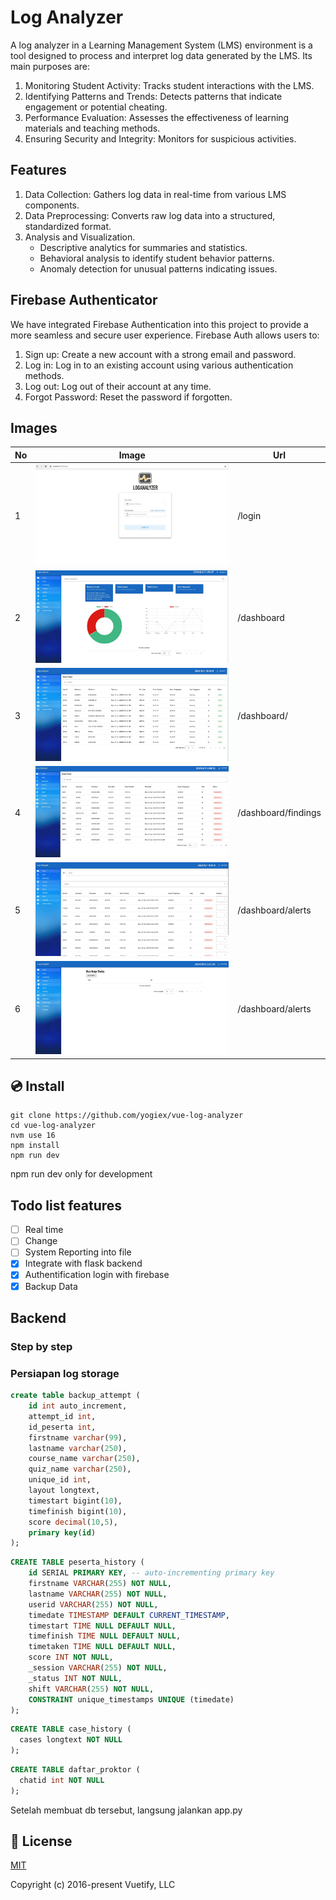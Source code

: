 # Log Analyzer

A log analyzer in a Learning Management System (LMS) environment is a tool designed to process and interpret log data generated by the LMS. Its main purposes are:

1. Monitoring Student Activity: Tracks student interactions with the LMS.
2. Identifying Patterns and Trends: Detects patterns that indicate engagement or potential cheating.
3. Performance Evaluation: Assesses the effectiveness of learning materials and teaching methods.
4. Ensuring Security and Integrity: Monitors for suspicious activities.

## Features

1. Data Collection: Gathers log data in real-time from various LMS components.
2. Data Preprocessing: Converts raw log data into a structured, standardized format.
3. Analysis and Visualization.
   - Descriptive analytics for summaries and statistics.
   - Behavioral analysis to identify student behavior patterns.
   - Anomaly detection for unusual patterns indicating issues.

## Firebase Authenticator

We have integrated Firebase Authentication into this project to provide a more seamless and secure user experience. Firebase Auth allows users to:

1. Sign up: Create a new account with a strong email and password.
2. Log in: Log in to an existing account using various authentication methods.
3. Log out: Log out of their account at any time.
4. Forgot Password: Reset the password if forgotten.

## Images

| No  | Image                                | Url                 |
| --- | ------------------------------------ | ------------------- |
| 1   | ![](./img/screen-login-page.jpg)     | /login              |
| 2   | ![](./img/screen-dashboard-home.jpg) | /dashboard          |
| 3   | ![](./img/screen-users.jpg)          | /dashboard/         |
| 4   | ![](./img/screen-findings.jpg)       | /dashboard/findings |
| 5   | ![](./img/screen-alerts.jpg)         | /dashboard/alerts   |
| 6   | ![](./img/screen-backup-data.jpg)    | /dashboard/alerts   |

## 💿 Install

```
git clone https://github.com/yogiex/vue-log-analyzer
cd vue-log-analyzer
nvm use 16
npm install
npm run dev
```

npm run dev only for development

## Todo list features

- [ ] Real time
- [ ] Change
- [ ] System Reporting into file
- [x] Integrate with flask backend
- [x] Authentification login with firebase
- [x] Backup Data

## Backend

### Step by step

### Persiapan log storage

```sql
create table backup_attempt (
    id int auto_increment,
    attempt_id int,
    id_peserta int,
    firstname varchar(99),
    lastname varchar(250),
    course_name varchar(250),
    quiz_name varchar(250),
    unique_id int,
    layout longtext,
    timestart bigint(10),
    timefinish bigint(10),
    score decimal(10,5),
    primary key(id)
);
```

```sql
CREATE TABLE peserta_history (
    id SERIAL PRIMARY KEY, -- auto-incrementing primary key
    firstname VARCHAR(255) NOT NULL,
    lastname VARCHAR(255) NOT NULL,
    userid VARCHAR(255) NOT NULL,
    timedate TIMESTAMP DEFAULT CURRENT_TIMESTAMP,
    timestart TIME NULL DEFAULT NULL,
    timefinish TIME NULL DEFAULT NULL,
    timetaken TIME NULL DEFAULT NULL,
    score INT NOT NULL,
    _session VARCHAR(255) NOT NULL,
    _status INT NOT NULL,
    shift VARCHAR(255) NOT NULL,
    CONSTRAINT unique_timestamps UNIQUE (timedate)
);
```

```sql
CREATE TABLE case_history (
  cases longtext NOT NULL
);
```

```sql
CREATE TABLE daftar_proktor (
  chatid int NOT NULL
);
```

Setelah membuat db tersebut, langsung jalankan app.py

## 📑 License

[MIT](http://opensource.org/licenses/MIT)

Copyright (c) 2016-present Vuetify, LLC
